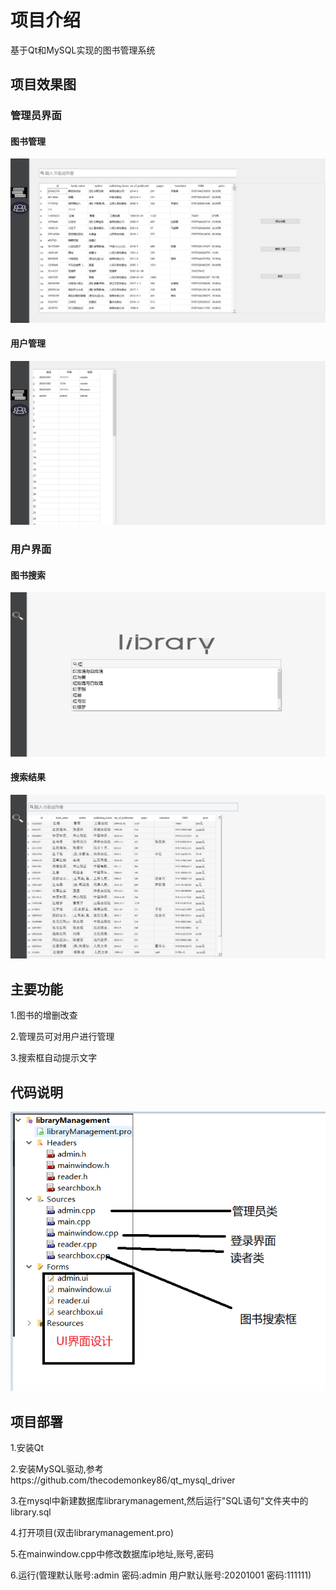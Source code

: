 # 项目介绍

基于Qt和MySQL实现的图书管理系统

## 项目效果图

### 管理员界面

#### 图书管理

![](./images/2022-05-19-21-09-58-image.png)

#### 用户管理

![](images\2022-05-19-21-11-29-image.png)

### 

### 用户界面

#### 图书搜索

![](images\2022-05-19-21-34-32-image.png)

#### 搜索结果

![](images\2022-05-19-21-36-06-image.png)

## 主要功能

1.图书的增删改查

2.管理员可对用户进行管理

3.搜索框自动提示文字

## 代码说明

![](images\1.png)

## 项目部署

1.安装Qt

2.安装MySQL驱动,参考https://github.com/thecodemonkey86/qt_mysql_driver

3.在mysql中新建数据库librarymanagement,然后运行"SQL语句"文件夹中的library.sql

4.打开项目(双击librarymanagement.pro)

5.在mainwindow.cpp中修改数据库ip地址,账号,密码

6.运行(管理默认账号:admin 密码:admin         用户默认账号:20201001 密码:111111)
